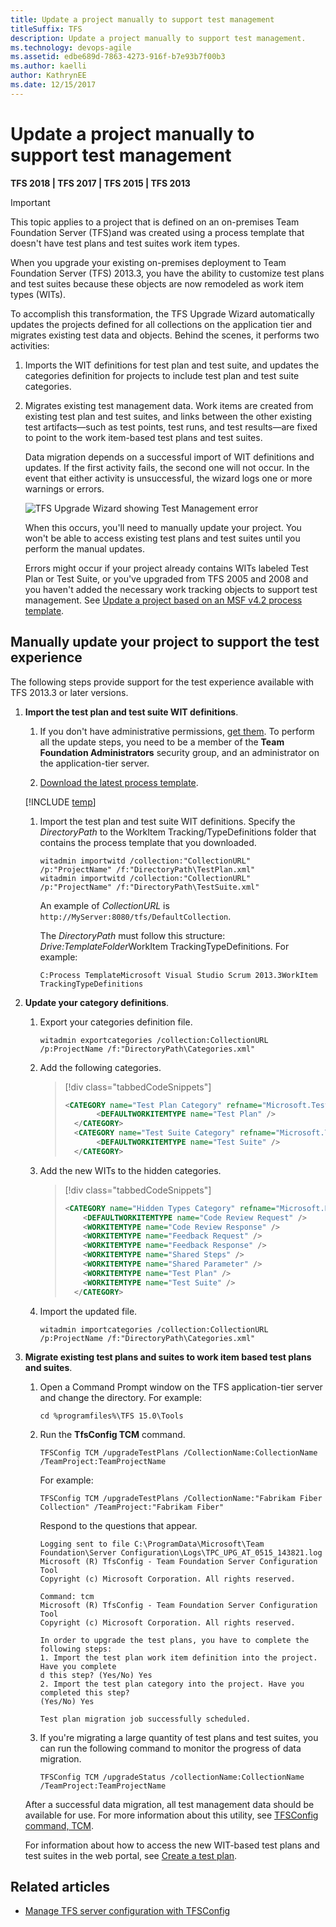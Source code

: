 ```yaml
---
title: Update a project manually to support test management 
titleSuffix: TFS
description: Update a project manually to support test management.
ms.technology: devops-agile
ms.assetid: edbe689d-7863-4273-916f-b7e93b7f00b3
ms.author: kaelli
author: KathrynEE
ms.date: 12/15/2017
---
```


# Update a project manually to support test management

**TFS 2018 | TFS 2017 | TFS 2015 | TFS 2013**

> [!IMPORTANT]  
> This topic applies to a project that is defined on an on-premises Team Foundation Server (TFS)and was created using a process template that doesn't have test plans and test suites work item types.

When you upgrade your existing on-premises deployment to Team Foundation Server (TFS) 2013.3, you have the ability to customize test plans and test suites because these objects are now remodeled as work item types (WITs).

To accomplish this transformation, the TFS Upgrade Wizard automatically updates the projects defined for all collections on the application tier and migrates existing test data and objects. Behind the scenes, it performs two activities:

1.  Imports the WIT definitions for test plan and test suite, and updates the categories definition for projects to include test plan and test suite categories.

2.  Migrates existing test management data. Work items are created from existing test plan and test suites, and links between the other existing test artifacts&mdash;such as test points, test runs, and test results&mdash;are fixed to point to the work item-based test plans and test suites.

    Data migration depends on a successful import of WIT definitions and updates. If the first activity fails, the second one will not occur. In the event that either activity is unsuccessful, the wizard logs one or more warnings or errors.

    ![TFS Upgrade Wizard showing Test Management error](media/alm_upg_errortestmanagement.png "ALM_UPG_ErrorTestManagement")

    When this occurs, you'll need to manually update your project. You won't be able to access existing test plans and test suites until you perform the manual updates.

    Errors might occur if your project already contains WITs labeled Test Plan or Test Suite, or you've upgraded from TFS 2005 and 2008 and you haven't added the necessary work tracking objects to support test management. See [Update a project based on an MSF v4.2 process template](update-a-team-project-v4-dot-2-process-template.md).

## Manually update your project to support the test experience

The following steps provide support for the test experience available with TFS 2013.3 or later versions.

1.  **Import the test plan and test suite WIT definitions**.

    1.  If you don't have administrative permissions, [get them](../../organizations/security/set-project-collection-level-permissions.md). To perform all the update steps, you need to be a member of the **Team Foundation Administrators** security group, and an administrator on the application-tier server.

    1.  [Download the latest process template](../../boards/work-items/guidance/manage-process-templates.md).

    [!INCLUDE [temp](../../includes/witadmin-run-tool-example.md)]

    1.  Import the test plan and test suite WIT definitions. Specify the _DirectoryPath_ to the WorkItem Tracking/TypeDefinitions folder that contains the process template that you downloaded.

        ```
        witadmin importwitd /collection:"CollectionURL" /p:"ProjectName" /f:"DirectoryPath\TestPlan.xml"
        witadmin importwitd /collection:"CollectionURL" /p:"ProjectName" /f:"DirectoryPath\TestSuite.xml"
        ```

        An example of _CollectionURL_ is `http://MyServer:8080/tfs/DefaultCollection`.

        The _DirectoryPath_ must follow this structure: *Drive:TemplateFolder*WorkItem TrackingTypeDefinitions. For example:

        `C:Process TemplateMicrosoft Visual Studio Scrum 2013.3WorkItem TrackingTypeDefinitions`

2.  **Update your category definitions**.

    1.  Export your categories definition file.

        ```
        witadmin exportcategories /collection:CollectionURL /p:ProjectName /f:"DirectoryPath\Categories.xml"
        ```

    2.  Add the following categories.

        > [!div class="tabbedCodeSnippets"]
        >
        > ```XML
        > <CATEGORY name="Test Plan Category" refname="Microsoft.TestPlanCategory">
        >        <DEFAULTWORKITEMTYPE name="Test Plan" />
        >   </CATEGORY>
        >   <CATEGORY name="Test Suite Category" refname="Microsoft.TestSuiteCategory">
        >        <DEFAULTWORKITEMTYPE name="Test Suite" />
        >   </CATEGORY>
        > ```

    3.  Add the new WITs to the hidden categories.

        > [!div class="tabbedCodeSnippets"]
        >
        > ```XML
        > <CATEGORY name="Hidden Types Category" refname="Microsoft.HiddenCategory">
        >     <DEFAULTWORKITEMTYPE name="Code Review Request" />
        >     <WORKITEMTYPE name="Code Review Response" />
        >     <WORKITEMTYPE name="Feedback Request" />
        >     <WORKITEMTYPE name="Feedback Response" />
        >     <WORKITEMTYPE name="Shared Steps" />
        >     <WORKITEMTYPE name="Shared Parameter" />
        >     <WORKITEMTYPE name="Test Plan" />
        >     <WORKITEMTYPE name="Test Suite" />
        >   </CATEGORY>
        > ```

    4.  Import the updated file.

        ```
        witadmin importcategories /collection:CollectionURL /p:ProjectName /f:"DirectoryPath\Categories.xml"
        ```

3.  **Migrate existing test plans and suites to work item based test plans and suites**.

    1.  Open a Command Prompt window on the TFS application-tier server and change the directory. For example:

        ```
        cd %programfiles%\TFS 15.0\Tools
        ```

    2.  Run the **TfsConfig TCM** command.

        ```
        TFSConfig TCM /upgradeTestPlans /CollectionName:CollectionName /TeamProject:TeamProjectName
        ```

        For example:

        `TFSConfig TCM /upgradeTestPlans /CollectionName:"Fabrikam Fiber Collection" /TeamProject:"Fabrikam Fiber"`

        Respond to the questions that appear.

        ```
        Logging sent to file C:\ProgramData\Microsoft\Team Foundation\Server Configuration\Logs\TPC_UPG_AT_0515_143821.log
        Microsoft (R) TfsConfig - Team Foundation Server Configuration Tool
        Copyright (c) Microsoft Corporation. All rights reserved.

        Command: tcm
        Microsoft (R) TfsConfig - Team Foundation Server Configuration Tool
        Copyright (c) Microsoft Corporation. All rights reserved.

        In order to upgrade the test plans, you have to complete the following steps:
        1. Import the test plan work item definition into the project. Have you complete
        d this step? (Yes/No) Yes
        2. Import the test plan category into the project. Have you completed this step?
        (Yes/No) Yes

        Test plan migration job successfully scheduled.
        ```

    3.  If you're migrating a large quantity of test plans and test suites, you can run the following command to monitor the progress of data migration.

        ```
        TFSConfig TCM /upgradeStatus /collectionName:CollectionName /TeamProject:TeamProjectName
        ```

    After a successful data migration, all test management data should be available for use. For more information about this utility, see [TFSConfig command, TCM](/azure/devops/server/command-line/tfsconfig-cmd#tcm).

    For information about how to access the new WIT-based test plans and test suites in the web portal, see [Create a test plan](../../test/create-a-test-plan.md).

## Related articles

- [Manage TFS server configuration with TFSConfig](/azure/devops/server/command-line/tfsconfig-cmd)
